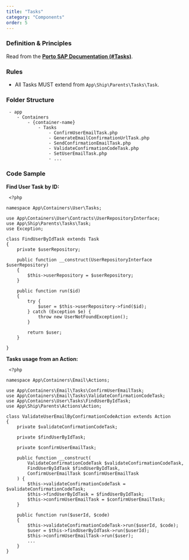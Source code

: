 ```yaml
---
title: "Tasks"
category: "Components"
order: 5
---
```


### Definition & Principles

Read from the [**Porto SAP Documentation (#Tasks)**](https://github.com/Mahmoudz/Porto#Tasks).

### Rules

- All Tasks MUST extend from `App\Ship\Parents\Tasks\Task`.

### Folder Structure

	 - app
	    - Containers
	        - {container-name}
	            - Tasks
	                - ConfirmUserEmailTask.php
	                - GenerateEmailConfirmationUrlTask.php
	                - SendConfirmationEmailTask.php
	                - ValidateConfirmationCodeTask.php
	                - SetUserEmailTask.php
	                - ... 

### Code Sample

**Find User Task by ID:** 

	 <?php
	
	namespace App\Containers\User\Tasks;
	
	use App\Containers\User\Contracts\UserRepositoryInterface;
	use App\Ship\Parents\Tasks\Task;
	use Exception;
	
	class FindUserByIdTask extends Task
	{
	    private $userRepository;
	
	    public function __construct(UserRepositoryInterface $userRepository)
	    {
	        $this->userRepository = $userRepository;
	    }
	
	    public function run($id)
	    {
	        try {
	            $user = $this->userRepository->find($id);
	        } catch (Exception $e) {
	            throw new UserNotFoundException();
	        }
	
	        return $user;
	    }
	
	}
	 
**Tasks usage from an Action:** 

	 <?php
	
	namespace App\Containers\Email\Actions;
	
	use App\Containers\Email\Tasks\ConfirmUserEmailTask;
	use App\Containers\Email\Tasks\ValidateConfirmationCodeTask;
	use App\Containers\User\Tasks\FindUserByIdTask;
	use App\Ship\Parents\Actions\Action;
	
	class ValidateUserEmailByConfirmationCodeAction extends Action
	{
	    private $validateConfirmationCodeTask;
	
	    private $findUserByIdTask;
	
	    private $confirmUserEmailTask;
	
	    public function __construct(
	        ValidateConfirmationCodeTask $validateConfirmationCodeTask,
	        FindUserByIdTask $findUserByIdTask,
	        ConfirmUserEmailTask $confirmUserEmailTask
	    ) {
	        $this->validateConfirmationCodeTask = $validateConfirmationCodeTask;
	        $this->findUserByIdTask = $findUserByIdTask;
	        $this->confirmUserEmailTask = $confirmUserEmailTask;
	    }
	
	    public function run($userId, $code)
	    {
	        $this->validateConfirmationCodeTask->run($userId, $code);
	        $user = $this->findUserByIdTask->run($userId);
	        $this->confirmUserEmailTask->run($user);
	        ...
	    }
	}
	 
